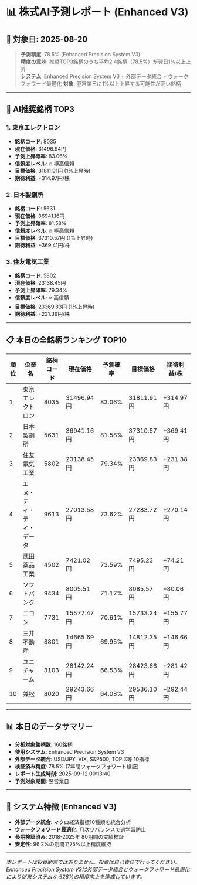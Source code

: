 # 📊 株式AI予測レポート (Enhanced V3)
## 📅 対象日: 2025-08-20

> **予測精度**: 78.5% (Enhanced Precision System V3)  
> **精度の意味**: 推奨TOP3銘柄のうち平均2.4銘柄（78.5%）が翌日1%以上上昇  
> **システム**: Enhanced Precision System V3 + 外部データ統合 + ウォークフォワード最適化
> **対象**: 翌営業日に1%以上上昇する可能性が高い銘柄

---

## 🎯 AI推奨銘柄 TOP3

### 1. 東京エレクトロン
- **銘柄コード**: 8035
- **現在価格**: 31496.94円
- **予測上昇確率**: 83.06%
- **信頼度レベル**: 🔥 極高信頼
- **目標価格**: 31811.91円 (1%上昇時)
- **期待利益**: +314.97円/株

### 2. 日本製鋼所
- **銘柄コード**: 5631
- **現在価格**: 36941.16円
- **予測上昇確率**: 81.58%
- **信頼度レベル**: 🔥 極高信頼
- **目標価格**: 37310.57円 (1%上昇時)
- **期待利益**: +369.41円/株

### 3. 住友電気工業
- **銘柄コード**: 5802
- **現在価格**: 23138.45円
- **予測上昇確率**: 79.34%
- **信頼度レベル**: ⭐ 高信頼
- **目標価格**: 23369.83円 (1%上昇時)
- **期待利益**: +231.38円/株

---

## 📋 本日の全銘柄ランキング TOP10

| 順位 | 企業名 | 銘柄コード | 現在価格 | 予測確率 | 目標価格 | 期待利益/株 |
|------|--------|------------|----------|----------|----------|-------------|
| 1 | 東京エレクトロン | 8035 | 31496.94円 | 83.06% | 31811.91円 | +314.97円 |
| 2 | 日本製鋼所 | 5631 | 36941.16円 | 81.58% | 37310.57円 | +369.41円 |
| 3 | 住友電気工業 | 5802 | 23138.45円 | 79.34% | 23369.83円 | +231.38円 |
| 4 | エヌ・ティ・ティ・データ | 9613 | 27013.58円 | 73.62% | 27283.72円 | +270.14円 |
| 5 | 武田薬品工業 | 4502 | 7421.02円 | 73.59% | 7495.23円 | +74.21円 |
| 6 | ソフトバンク | 9434 | 8005.51円 | 71.17% | 8085.57円 | +80.06円 |
| 7 | ニコン | 7731 | 15577.47円 | 70.61% | 15733.24円 | +155.77円 |
| 8 | 三井不動産 | 8801 | 14665.69円 | 69.95% | 14812.35円 | +146.66円 |
| 9 | ユニチャーム | 3103 | 28142.24円 | 66.53% | 28423.66円 | +281.42円 |
| 10 | 兼松 | 8020 | 29243.66円 | 64.08% | 29536.10円 | +292.44円 |

---

## 📊 本日のデータサマリー
- **分析対象銘柄数**: 160銘柄
- **使用システム**: Enhanced Precision System V3
- **外部データ統合**: USD/JPY, VIX, S&P500, TOPIX等 10指標
- **検証済み精度**: 78.5% (7年間ウォークフォワード検証)
- **レポート生成時刻**: 2025-09-12 00:13:40
- **予測対象期間**: 翌営業日

---

## 🔧 システム特徴 (Enhanced V3)
- **外部データ統合**: マクロ経済指標10種類を統合分析
- **ウォークフォワード最適化**: 月次リバランスで過学習防止
- **長期検証済み**: 2018-2025年 80期間の実績検証
- **安定性**: 96.2%の期間で75%以上精度維持

---

*本レポートは投資助言ではありません。投資は自己責任で行ってください。*
*Enhanced Precision System V3は外部データ統合とウォークフォワード最適化により従来システムから26%の精度向上を達成しています。*
